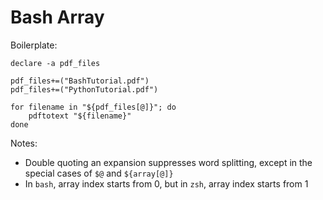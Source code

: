 Bash Array
==========

Boilerplate:

```shell
declare -a pdf_files

pdf_files+=("BashTutorial.pdf")
pdf_files+=("PythonTutorial.pdf")

for filename in "${pdf_files[@]}"; do
    pdftotext "${filename}"
done
```

Notes:
* Double quoting an expansion suppresses word splitting, except in the special cases of `$@` and `${array[@]}`
* In `bash`, array index starts from 0, but in `zsh`, array index starts from 1
